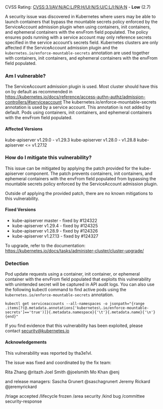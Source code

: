 CVSS Rating: [CVSS:3.1/AV:N/AC:L/PR:H/UI:N/S:U/C:L/I:N/A:N](https://www.first.org/cvss/calculator/3.1#CVSS:3.1/AV:N/AC:L/PR:H/UI:N/S:U/C:L/I:N/A:N) - **Low** (2.7)

A security issue was discovered in Kubernetes where users may be able to launch containers that bypass the mountable secrets policy enforced by the ServiceAccount admission plugin when using containers, init containers, and ephemeral containers with the envFrom field populated. The policy ensures pods running with a service account may only reference secrets specified in the service account’s secrets field. Kubernetes clusters are only affected if the ServiceAccount admission plugin and the `kubernetes.io/enforce-mountable-secrets` annotation are used together with containers, init containers, and ephemeral containers with the envFrom field populated. 

### Am I vulnerable?

The ServiceAccount admission plugin is used. Most cluster should have this on by default as recommended in  https://kubernetes.io/docs/reference/access-authn-authz/admission-controllers/#serviceaccount
The kubernetes.io/enforce-mountable-secrets annotation is used by a service account. This annotation is not added by default. Pods using containers, init containers, and ephemeral containers with the envFrom field populated.

#### Affected Versions

kube-apiserver v1.29.0 - v1.29.3
kube-apiserver v1.28.0 - v1.28.8
kube-apiserver <= v1.27.12

### How do I mitigate this vulnerability?

This issue can be mitigated by applying the patch provided for the kube-apiserver component. The patch prevents containers, init containers, and ephemeral containers with the envFrom field populated from bypassing the mountable secrets policy enforced by the ServiceAccount admission plugin.

Outside of applying the provided patch, there are no known mitigations to this vulnerability.

#### Fixed Versions

- kube-apiserver master - fixed by #124322
- kube-apiserver v1.29.4 - fixed by #124325
- kube-apiserver v1.28.9 - fixed by #124326
- kube-apiserver v1.27.13 - fixed by #124327

To upgrade, refer to the documentation:
https://kubernetes.io/docs/tasks/administer-cluster/cluster-upgrade/ 

### Detection

Pod update requests using a container, init container, or ephemeral container with the envFrom field populated that exploits this vulnerability with unintended secret will be captured in API audit logs. You can also use the following kubectl command to find active pods using the `kubernetes.io/enforce-mountable-secrets` annotation. 

`kubectl get serviceaccounts --all-namespaces -o jsonpath="{range .items[?(@.metadata.annotations['kubernetes\.io/enforce-mountable-secrets']=='true')]}{.metadata.namespace}{'\t'}{.metadata.name}{'\n'}{end}"` 

If you find evidence that this vulnerability has been exploited, please contact security@kubernetes.io

#### Acknowledgements

This vulnerability was reported by tha3e1vl. 

The issue was fixed and coordinated by the fix team: 

Rita Zhang @ritazh
Joel Smith @joelsmith
Mo Khan @enj

and release managers:
Sascha Grunert @saschagrunert
Jeremy Rickard @jeremyrickard

/triage accepted
/lifecycle frozen
/area security
/kind bug
/committee security-response
